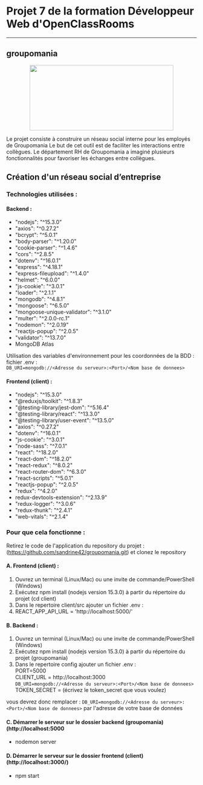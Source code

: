 # Projet 7 de la formation Développeur Web d'OpenClassRooms
-----------------  
## groupomania
<p align="center">
<img width="380" height="173" ![GROUPOMANIA] src = "https://github.com/sandrine42/groupomania/client/public/img/logo_piiquante.png" >
</p>

Le projet consiste à construire un réseau social interne pour les employés de Groupomania
Le but de cet outil est de faciliter les interactions entre collègues.
Le département RH de Groupomania a imaginé plusieurs fonctionnalités pour favoriser les échanges entre collègues.  
## Création d'un réseau social d’entreprise

### Technologies utilisées :  
#### Backend :
* "nodejs": "^15.3.0"  
* "axios": "^0.27.2"  
* "bcrypt": "^5.0.1"  
* "body-parser": "^1.20.0"  
* "cookie-parser": "^1.4.6" 
* "cors": "^2.8.5" 
* "dotenv": "^16.0.1"  
* "express": "^4.18.1"   
* "express-fileupload": "^1.4.0"    
* "helmet": "^6.0.0"  
* "js-cookie": "^3.0.1"  
* "loader": "^2.1.1"  
* "mongodb": "^4.8.1"  
* "mongoose": "^6.5.0"  
* "mongoose-unique-validator": "^3.1.0"  
* "multer": "^2.0.0-rc.1"  
* "nodemon": "^2.0.19"  
* "reactjs-popup": "^2.0.5"  
* "validator": "^13.7.0"  
* MongoDB Atlas  

Utilisation des variables d'environnement pour les coordonnées de la BDD :
fichier .env :  
`DB_URI=mongodb://<Adresse du serveur>:<Port>/<Nom base de donnees>`  
#### Frontend (client) :
* "nodejs": "^15.3.0"  
* "@reduxjs/toolkit": "^1.8.3"  
* "@testing-library/jest-dom": "^5.16.4"  
* "@testing-library/react": "^13.3.0"  
* "@testing-library/user-event": "^13.5.0"  
* "axios": "^0.27.2"  
* "dotenv": "^16.0.1"  
* "js-cookie": "^3.0.1"  
* "node-sass": "^7.0.1"  
* "react": "^18.2.0"  
* "react-dom": "^18.2.0"  
* "react-redux": "^8.0.2"  
* "react-router-dom": "^6.3.0"  
* "react-scripts": "^5.0.1"  
* "reactjs-popup": "^2.0.5"  
* "redux": "^4.2.0"  
* redux-devtools-extension": "^2.13.9"  
* "redux-logger": "^3.0.6"  
* "redux-thunk": "^2.4.1"  
* "web-vitals": "^2.1.4"  

### Pour que cela fonctionne :  

Retirez le code de l'application du repository du projet :  
(https://github.com/sandrine42/groupomania.git) et clonez le repository  

#### A. Frontend (client) :  
1. Ouvrez un terminal (Linux/Mac) ou une invite de commande/PowerShell (Windows)
2. Exécutez npm install (nodejs version 15.3.0) à partir du répertoire du projet (cd client)
3. Dans le repertoire client/src ajouter un fichier .env :  
4. REACT_APP_API_URL = 'http://localhost:5000/'  

#### B. Backend :
1. Ouvrez un terminal (Linux/Mac) ou une invite de commande/PowerShell (Windows)
2. Exécutez npm install (nodejs version 15.3.0) à partir du répertoire du projet (groupomania)
3. Dans le repertoire config ajouter un fichier .env :  
PORT=5000  
CLIENT_URL = http://localhost:3000  
`DB_URI=mongodb://<Adresse du serveur>:<Port>/<Nom base de donnees>`  
TOKEN_SECRET = (écrivez le token_secret que vous voulez)

vous devrez donc remplacer : `DB_URI=mongodb://<Adresse du serveur>:<Port>/<Nom base de donnees>`
par l'adresse de votre base de données  

#### C. Démarrer le serveur sur le dossier backend (groupomania) (http://localhost:5000  
  
* nodemon server

#### D. Démarrer le serveur sur le dossier frontend (client) (http://localhost:3000/)  

* npm start

